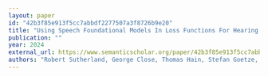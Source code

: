```yaml
---
layout: paper
id: "42b3f85e913f5cc7abbdf2277507a3f8726b9e20"
title: "Using Speech Foundational Models In Loss Functions For Hearing Aid Speech Enhancement"
publication: ""
year: 2024
external_url: https://www.semanticscholar.org/paper/42b3f85e913f5cc7abbdf2277507a3f8726b9e20
authors: "Robert Sutherland, George Close, Thomas Hain, Stefan Goetze, Jon Barker"
---
```

